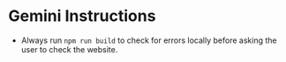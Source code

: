# Gemini Instructions

- Always run `npm run build` to check for errors locally before asking the user to check the website.
